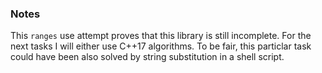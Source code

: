 ### Notes

This `ranges` use attempt proves that this library is still incomplete. For the
next tasks I will either use C++17 algorithms. To be fair, this particlar task
could have been also solved by string substitution in a shell script.
